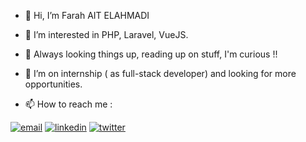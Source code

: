 - 👋 Hi, I’m Farah AIT ELAHMADI
- 👀 I’m interested in PHP, Laravel, VueJS.
- 🌱 Always looking things up, reading up on stuff, I'm curious !!
- 💞️ I’m on internship ( as full-stack developer) and looking for more opportunities.

- 📫 How to reach me :

[![email](https://img.shields.io/badge/email-red?style=for-the-badge&logo=gmail&logoColor=white)](mailto:farahaitelahmadi@gmail.com)
[![linkedin](https://img.shields.io/badge/linkedin-0A66C2?style=for-the-badge&logo=linkedin&logoColor=white)](https://www.linkedin.com/in/farah-ahmadi)
[![twitter](https://img.shields.io/badge/twitter-1DA1F2?style=for-the-badge&logo=twitter&logoColor=white)](https://twitter.com/ahmadiF__)

<!--      ![](https://komarev.com/ghpvc/?username=ray0emma&color=dc143c) -->
<!---
Ray0Emma/Ray0Emma is a ✨ special ✨ repository because its `README.md` (this file) appears on your GitHub profile.
You can click the Preview link to take a look at your changes.
--->
